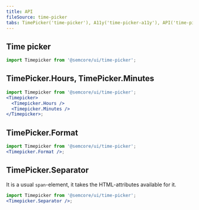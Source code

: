 ```yaml
---
title: API
fileSource: time-picker
tabs: TimePicker('time-picker'), A11y('time-picker-a11y'), API('time-picker-api'), Example('time-picker-code'), Changelog('time-picker-changelog')
---
```


## Time picker

```jsx
import Timepicker from '@semcore/ui/time-picker';
```

<TypesView type="TimePickerProps" :types={...types} />

## TimePicker.Hours, TimePicker.Minutes

<TypesView type="TimePickerItemProps" :types={...types} />

```jsx
import Timepicker from '@semcore/ui/time-picker';
<Timepicker>
  <Timepicker.Hours />
  <Timepicker.Minutes />
</Timepicker>;
```

## TimePicker.Format

<TypesView type="TimePickerFormatProps" :types={...types} />

```jsx
import Timepicker from '@semcore/ui/time-picker';
<Timepicker.Format />;
```

## TimePicker.Separator

It is a usual `span`-element, it takes the HTML-attributes available for it.

```jsx
import Timepicker from '@semcore/ui/time-picker';
<Timepicker.Separator />;
```

<script setup>import { data as types } from '@types.data.ts';</script>
